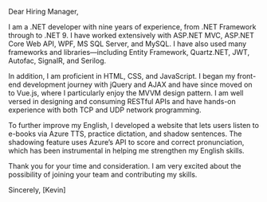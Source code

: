 Dear Hiring Manager,

I am a .NET developer with nine years of experience, from .NET Framework through to .NET 9. I have worked extensively with ASP.NET MVC, ASP.NET Core Web API, WPF, MS SQL Server, and MySQL. I have also used many frameworks and libraries—including Entity Framework, Quartz.NET, JWT, Autofac, SignalR, and Serilog.

In addition, I am proficient in HTML, CSS, and JavaScript. I began my front-end development journey with jQuery and AJAX and have since moved on to Vue.js, where I particularly enjoy the MVVM design pattern. I am well versed in designing and consuming RESTful APIs and have hands-on experience with both TCP and UDP network programming.

To further improve my English, I developed a website that lets users listen to e-books via Azure TTS, practice dictation, and shadow sentences. The shadowing feature uses Azure’s API to score and correct pronunciation, which has been instrumental in helping me strengthen my English skills.

Thank you for your time and consideration. I am very excited about the possibility of joining your team and contributing my skills.

Sincerely,
[Kevin]